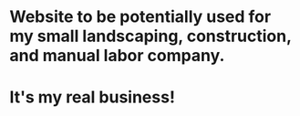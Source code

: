 # Website to be potentially used for my small landscaping, construction, and manual labor company.
# It's my real business!
